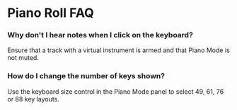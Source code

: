 # Piano Roll FAQ

### Why don't I hear notes when I click on the keyboard?

Ensure that a track with a virtual instrument is armed and that Piano Mode
is not muted.

### How do I change the number of keys shown?

Use the keyboard size control in the Piano Mode panel to select 49, 61, 76
or 88 key layouts.
